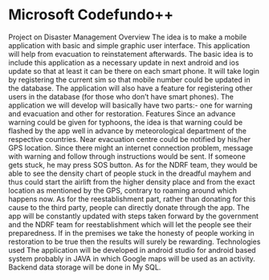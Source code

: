 # Microsoft Codefundo++
Project on Disaster Management
Overview
The idea is to make a mobile application with basic and simple graphic user interface. This application will help from evacuation to reinstatement afterwards. The basic idea is to include this application as a necessary update in next android and ios update so that at least it can be there on each smart phone. It will take login by registering the current sim so that mobile number could be updated in the database. The application will also have a feature for registering other users in the database (for those who don’t have smart phones). The application we will develop will basically have two parts:- one for warning and evacuation and other for restoration.
Features
Since an advance warning could be given for typhoons, the idea is that warning could be flashed by the app well in advance by meteorological department of the respective countries. Near evacuation centre could be notified by his/her GPS location. Since there might an internet connection problem, message with warning and follow through instructions would be sent. If someone gets stuck, he may press SOS button.
As for the NDRF team, they would be able to see the density chart of people stuck in the dreadful mayhem and thus could start the airlift from the higher density place and from the exact location as mentioned by the GPS, contrary to roaming around which happens now.
As for the reestablishment part, rather than donating for this cause to the third party, people can directly donate through the app. The app will be constantly updated with steps taken forward by the government and the NDRF team for reestablishment which will let the people see their preparedness. If in the premises we take the honesty of people working in restoration to be true then the results will surely be rewarding.
Technologies used
The application will be developed in android studio for android based system probably in JAVA in which Google maps will be used as an activity. Backend data storage will be done in My SQL.
